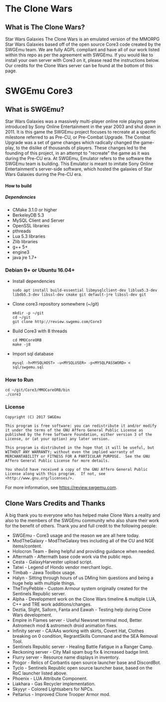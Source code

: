 # The Clone Wars #

## What is The Clone Wars? ##

Star Wars Galaxies The Clone Wars is an emulated version of the MMORPG Star Wars Galaxies based off of the open source Core3 code created by the SWGEmu team. We are fully AGPL compliant and have all of our work listed within this repo as per the agreement with SWGEmu. If you would like to install your own server with Core3 on it, please read the instructions below. Our credits for the Clone Wars server can be found at the bottom of this page.

# SWGEmu Core3 #

## What is SWGEmu? ##

Star Wars Galaxies was a massively multi-player online role playing game introduced by Sony Online Entertainment in the year 2003 and shut down in 2011.
It is this game the SWGEmu project focuses to recreate at a specific milestone referred to as Pre-CU, or Pre-Combat Upgrade. The Combat Upgrade was a set of game changes which radically changed the game-play, to the dislike of thousands of players. These changes led to the founding of this project, in an attempt to "recreate" the game as it was during the Pre-CU era.
At SWGEmu, Emulator refers to the software the SWGEmu team is building. This Emulator is meant to imitate Sony Online Entertainment's server-side software, which hosted the galaxies of Star Wars Galaxies during the Pre-CU era.

#### How to build ####

##### Dependencies #####
  * CMake 3.1.0 or higher
  * BerkeleyDB 5.3
  * MySQL Client and Server
  * OpenSSL libraries
  * pthreads
  * Lua 5.3 libraries
  * Zlib libraries
  * g++ 5+
  * engine3
  * java jre 1.7+

### Debian 9+ or Ubuntu 16.04+ ###
  * Install dependencies

        sudo apt install build-essential libmysqlclient-dev liblua5.3-dev libdb5.3-dev libssl-dev cmake git default-jre libssl-dev git
  * Clone core3 repository somewhere  (~/git)

        mkdir -p ~/git
        cd ~/git
        git clone http://review.swgemu.com/Core3
  * Build Core3 with 8 threads

        cd MMOCoreORB
        make -j8
  * Import sql database

        mysql -h<MYSQLHOST> -u<MYSQLUSER> -p<MYSQLPASSWORD> < sql/swgemu.sql

### How to Run ###
    cd ~/git/Core3/MMOCoreORB/bin
    ./core3

### License ###
    Copyright (C) 2017 SWGEmu

    This program is free software: you can redistribute it and/or modify
    it under the terms of the GNU Affero General Public License as published by the Free Software Foundation, either version 3 of the License, or (at your option) any later version.

    This program is distributed in the hope that it will be useful, but WITHOUT ANY WARRANTY; without even the implied warranty of MERCHANTABILITY or FITNESS FOR A PARTICULAR PURPOSE.  See the GNU Affero General Public License for more details.

    You should have received a copy of the GNU Affero General Public License along with this program.  If not, see <http://www.gnu.org/licenses/>.

For more information, see https://review.swgemu.com.

## Clone Wars Credits and Thanks ##

A big thank you to everyone who has helped make Clone Wars a reality and also to the members of the SWGEmu community who also share their work for the benefit of others. Thank you and full credit to the following people:

  * SWGEmu - Core3 usage and the reason we are all here today.
  * ModTheGalaxy - ModTheGalaxy tres including all of the CU and NGE items/content.
  * Holocron Team - Being helpful and providing guidance when needed.
  * Aftermath - Aftermath base code work via the public repo.
  * Cesta - GalaxyHarvester upload script.
  * Tatwi - Legend of Hondo vendor merchant logic.
  * Timbab - Jawa Toolbox usage.
  * Halyn - Sitting through hours of us DMing him questions and being a huge help with multiple things.
  * TheTinyPebble - Custom Armour system originally created for the Sentinels Republic server.
  * Alpha - Development work on the Clone Wars timeline & multiple LUA, C++ and TRE work additions/changes.
  * Deztia, Slight, Sallorn, Fanta and Eawah - Testing help during Clone Wars development.
  * Empire in Flames server - Useful Newsnet terminal mod, Better Astromech mod & astromech droid animation fixes.
  * Infinity server - CA/AAs working with skirts, Covert Hat, Clothes breaking on 0 condition, RegrantSkills Command and the SEA Removal Tool.
  * Sentinels Republic server - Healing Battle Fatigue in a Ranger Camp.
  * Reckoning server - City Mail spam bug fix & increased badge limit.
  * Flurry server - Resource name displays in inventory.
  * Progor - Relics of Corbantis open source launcher base and DiscordBot.
  * Tyclo - Sentinels Republic open source launcher base, based on the RoC launcher listed above.
  * Phoenix - LUA Attribute Component.
  * Liakhara - Gas Recycler implementation.
  * Skyyyr - Colored Lightsabers for NPCs.
  * Peltarius - Improved Clone Trooper Armor mod.